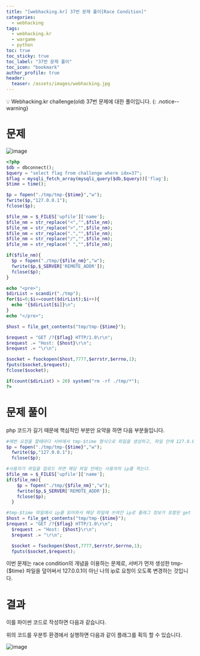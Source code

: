 ```yaml
---
title: "[webhacking.kr] 37번 문제 풀이[Race Condition]"
categories:
  - webhacking
tags:
  - webhacking.kr
  - wargame
  - python
toc: true
toc_sticky: true
toc_label: "37번 문제 풀이"
toc_icon: "bookmark"
author_profile: true
header:
  teaser: /assets/images/webhacking.jpg
---
```


💡 Webhacking.kr challenge(old) 37번 문제에 대한 풀이입니다.
{: .notice--warning}

# 문제
  ![image](https://user-images.githubusercontent.com/33647663/152673296-b58f30dd-510b-406a-994d-4d9370f2c5e6.png)

  ```php
<?php
  $db = dbconnect();
  $query = "select flag from challenge where idx=37";
  $flag = mysqli_fetch_array(mysqli_query($db,$query))['flag'];
  $time = time();

  $p = fopen("./tmp/tmp-{$time}","w");
  fwrite($p,"127.0.0.1");
  fclose($p);

  $file_nm = $_FILES['upfile']['name'];
  $file_nm = str_replace("<","",$file_nm);
  $file_nm = str_replace(">","",$file_nm);
  $file_nm = str_replace(".","",$file_nm);
  $file_nm = str_replace("/","",$file_nm);
  $file_nm = str_replace(" ","",$file_nm);

  if($file_nm){
    $p = fopen("./tmp/{$file_nm}","w");
    fwrite($p,$_SERVER['REMOTE_ADDR']);
    fclose($p);
  }

  echo "<pre>";
  $dirList = scandir("./tmp");
  for($i=0;$i<=count($dirList);$i++){
    echo "{$dirList[$i]}\n";
  }
  echo "</pre>";

  $host = file_get_contents("tmp/tmp-{$time}");

  $request = "GET /?{$flag} HTTP/1.0\r\n";
  $request .= "Host: {$host}\r\n";
  $request .= "\r\n";

  $socket = fsockopen($host,7777,$errstr,$errno,1);
  fputs($socket,$request);
  fclose($socket);

  if(count($dirList) > 20) system("rm -rf ./tmp/*");
?>
  ```

# 문제 풀이
php 코드가 길기 때문에 핵심적인 부분만 요약을 하면 다음 부분들입니다.

```php
#매번 요청을 할때마다 서버에서 tmp-$time 형식으로 파일을 생성하고, 파일 안에 127.0.0.1을 적는다
$p = fopen("./tmp/tmp-{$time}","w");
  fwrite($p,"127.0.0.1");
  fclose($p);

#사용자가 파일을 업로드 하면 해당 파일 안에는 사용자의 ip를 적는다.
$file_nm = $_FILES['upfile']['name'];
if($file_nm){
    $p = fopen("./tmp/{$file_nm}","w");
    fwrite($p,$_SERVER['REMOTE_ADDR']);
    fclose($p);
  }

#tmp-$time 파일에서 ip를 읽어와서 해당 파일에 쓰여진 ip로 플래그 정보가 포함된 get 요청을 한다.
$host = file_get_contents("tmp/tmp-{$time}");
$request = "GET /?{$flag} HTTP/1.0\r\n";
  $request .= "Host: {$host}\r\n";
  $request .= "\r\n";

  $socket = fsockopen($host,7777,$errstr,$errno,1);
  fputs($socket,$request);
```

이번 문제는 race condition의 개념을 이용하는 문제로, 서버가 먼저 생성한 tmp-{$time} 파일을 덮어써서 127.0.0.1이 아닌 나의 ip로 요청이 오도록 변경하는 것입니다.



# 결과
이를 파이썬 코드로 작성하면 다음과 같습니다.

<script src="https://gist.github.com/kangmyoungseok/4fc0e98f73bb5177ea5df2318dd8c436.js"></script>

위의 코드를 우분투 환경에서 실행하면 다음과 같이 플래그를 획득 할 수 있습니다.

![image](https://user-images.githubusercontent.com/33647663/152673924-05a6deb3-773a-41b7-859e-07e7ef63bbab.png)